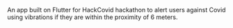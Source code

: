 An app built on Flutter for HackCovid hackathon
to alert users against Covid using 
vibrations if they are within the proximity of 6 meters.
